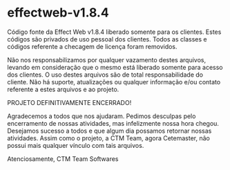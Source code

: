 effectweb-v1.8.4
================

Código fonte da Effect Web v1.8.4 liberado somente para os clientes.
Estes códigos são privados de uso pessoal dos clientes.
Todos as classes e códigos referente a checagem de licença foram removidos.

Não nos responsabilizamos por qualquer vazamento destes arquivos, levando em consideração que o mesmo está liberado somente para acesso dos clientes.
O uso destes arquivos são de total responsabilidade do cliente.
Não há suporte, atualizações ou qualquer informação e/ou contato referente a estes arquivos e ao projeto.

PROJETO DEFINITIVAMENTE ENCERRADO!

Agradecemos a todos que nos ajudaram.
Pedimos desculpas pelo encerramento de nossas atividades, mas infelizmente nossa hora chegou.
Desejamos sucesso a todos e que algum dia possamos retornar nossas atividades.
Assim como o projeto, a CTM Team, agora Cetemaster, não possui mais qualquer vínculo com tais arquivos.

Atenciosamente,
CTM Team Softwares
